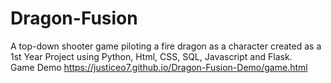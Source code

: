 # Dragon-Fusion
A top-down shooter game piloting a fire dragon as a character created as a 1st Year Project using Python, Html, CSS, SQL, Javascript and Flask.<br> 
Game Demo https://justiceo7.github.io/Dragon-Fusion-Demo/game.html

